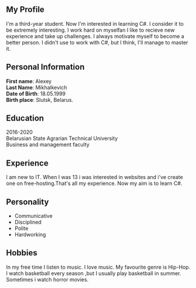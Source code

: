 ## My Profile
I'm a third-year student. Now I'm interested in learning C#. I consider it to be extremely interesting. I work hard on myselfan I like to recieve new experience and take up challenges. I always motivate myself to become a better person. I didn't use to work with C#, but I think, I'll manage to master it.
## Personal Information
**First name**: Alexey<br>
**Last Name**: Mikhalkevich<br>
**Date of Birth**: 18.05.1999<br>
**Birth place**: Slutsk, Belarus.<br>
## Education
2016-2020<br>
Belarusian State Agrarian Technical University<br>
Business and management faculty<br>
## Experience
I am new to IT. When I was 13 i was interested in websites and i've create one on free-hosting.That's all my experience. Now my aim is to learn C#.
## Personality
- Communicative<br>
- Disciplined<br>
- Polite<br>
- Hardworking
## Hobbies
In my free time I listen to music. I love music. My favourite genre is Hip-Hop.<br>
I watch basketball every season ,but I usually play basketball in summer.<br>
Sometimes i watch horror movies.<br>
